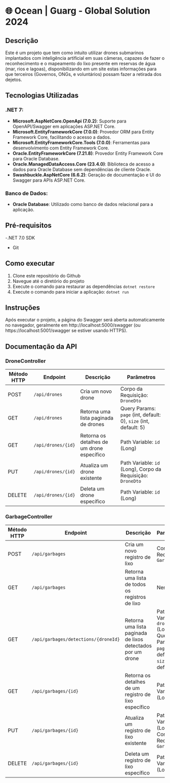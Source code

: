 # 🌐 Ocean | Guarg - Global Solution 2024
 
## Descrição
Este é um projeto que tem como intuito utilizar drones submarinos implantados com inteligência artificial em suas câmeras, capazes de fazer o reconhecimento e o mapeamento do lixo presente em reservas de água (mar, rios e lagoas), disponibilizando em um site estas informações para que terceiros (Governos, ONGs, e voluntários) possam fazer a retirada dos dejetos.
 
## Tecnologias Utilizadas
### .NET 7:
- **Microsoft.AspNetCore.OpenApi (7.0.2)**: Suporte para OpenAPI/Swagger em aplicações ASP.NET Core.
- **Microsoft.EntityFrameworkCore (7.0.0)**: Provedor ORM para Entity Framework Core, facilitando o acesso a dados.
- **Microsoft.EntityFrameworkCore.Tools (7.0.0)**: Ferramentas para desenvolvimento com Entity Framework Core.
- **Oracle.EntityFrameworkCore (7.21.8)**: Provedor Entity Framework Core para Oracle Database.
- **Oracle.ManagedDataAccess.Core (23.4.0)**: Biblioteca de acesso a dados para Oracle Database sem dependências de cliente Oracle.
- **Swashbuckle.AspNetCore (6.6.2)**: Geração de documentação e UI do Swagger para APIs ASP.NET Core.
 
 
### Banco de Dados:
- **Oracle Database**: Utilizado como banco de dados relacional para a aplicação.
 
## Pré-requisitos
-.NET 7.0 SDK
- Git
 
## Como executar
1. Clone este repositório do Github
2. Navegue até o diretório do projeto
3. Execute o comando  para restaurar as dependências `dotnet restore` 
4. Execute o comando para iniciar a aplicação: `dotnet run`
 
## Instruções
Após executar o projeto, a página do Swagger será aberta automaticamente no navegador, geralmente em http://localhost:5000/swagger (ou https://localhost:5001/swagger se estiver usando HTTPS).
 
## Documentação da API
 
### DroneController
 
| Método HTTP | Endpoint          | Descrição                            | Parâmetros                                      |
|-------------|-------------------|--------------------------------------|-------------------------------------------------|
| POST        | `/api/drones`     | Cria um novo drone                   | Corpo da Requisição: `DroneDto`                 |
| GET         | `/api/drones`     | Retorna uma lista paginada de drones | Query Params: `page` (int, default: 0), `size` (int, default: 5) |
| GET         | `/api/drones/{id}`| Retorna os detalhes de um drone específico | Path Variable: `id` (Long)                   |
| PUT         | `/api/drones/{id}`| Atualiza um drone existente          | Path Variable: `id` (Long), Corpo da Requisição: `DroneDto` |
| DELETE      | `/api/drones/{id}`| Deleta um drone específico           | Path Variable: `id` (Long)                      |
 
### GarbageController
 
| Método HTTP | Endpoint                              | Descrição                                         | Parâmetros                                      |
|-------------|---------------------------------------|---------------------------------------------------|-------------------------------------------------|
| POST        | `/api/garbages`                       | Cria um novo registro de lixo                     | Corpo da Requisição: `GarbageDto`               |
| GET         | `/api/garbages`                       | Retorna uma lista de todos os registros de lixo   | Nenhum                                          |
| GET         | `/api/garbages/detections/{droneId}`  | Retorna uma lista paginada de lixos detectados por um drone | Path Variable: `droneId` (Long), Query Params: `page` (int, default: 0), `size` (int, default: 5) |
| GET         | `/api/garbages/{id}`                  | Retorna os detalhes de um registro de lixo específico | Path Variable: `id` (Long)                  |
| PUT         | `/api/garbages/{id}`                  | Atualiza um registro de lixo existente            | Path Variable: `id` (Long), Corpo da Requisição: `GarbageDto` |
| DELETE      | `/api/garbages/{id}`                  | Deleta um registro de lixo específico             | Path Variable: `id` (Long)                      |
